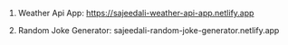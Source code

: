 1. Weather Api App: https://sajeedali-weather-api-app.netlify.app

2. Random Joke Generator: sajeedali-random-joke-generator.netlify.app
